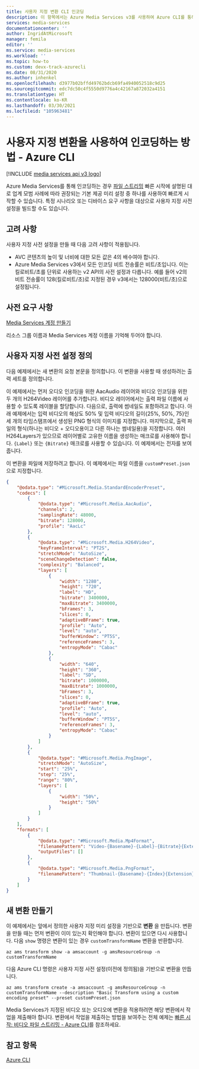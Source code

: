 ```yaml
---
title: 사용자 지정 변환 CLI 인코딩
description: 이 항목에서는 Azure Media Services v3를 사용하여 Azure CLI를 통해 사용자 지정 변환을 인코딩하는 방법을 보여줍니다.
services: media-services
documentationcenter: ''
author: IngridAtMicrosoft
manager: femila
editor: ''
ms.service: media-services
ms.workload: ''
ms.topic: how-to
ms.custom: devx-track-azurecli
ms.date: 08/31/2020
ms.author: inhenkel
ms.openlocfilehash: d3977b02bffd49762bdcb69fa4940052518c9d25
ms.sourcegitcommit: edc7dc50c4f5550d9776a4c42167a872032a4151
ms.translationtype: HT
ms.contentlocale: ko-KR
ms.lasthandoff: 03/30/2021
ms.locfileid: "105963481"
---
```

# <a name="how-to-encode-with-a-custom-transform---azure-cli"></a>사용자 지정 변환을 사용하여 인코딩하는 방법 - Azure CLI

[!INCLUDE [media services api v3 logo](./includes/v3-hr.md)]

Azure Media Services를 통해 인코딩하는 경우 [파일 스트리밍](stream-files-cli-quickstart.md#create-a-transform-for-adaptive-bitrate-encoding) 빠른 시작에 설명된 대로 업계 모범 사례에 따라 권장되는 기본 제공 미리 설정 중 하나를 사용하여 빠르게 시작할 수 있습니다. 특정 시나리오 또는 디바이스 요구 사항을 대상으로 사용자 지정 사전 설정을 빌드할 수도 있습니다.

## <a name="considerations"></a>고려 사항

사용자 지정 사전 설정을 만들 때 다음 고려 사항이 적용됩니다.

* AVC 콘텐츠의 높이 및 너비에 대한 모든 값은 4의 배수여야 합니다.
* Azure Media Services v3에서 모든 인코딩 비트 전송률은 비트/초입니다. 이는 킬로비트/초를 단위로 사용하는 v2 API의 사전 설정과 다릅니다. 예를 들어 v2의 비트 전송률이 128(킬로비트/초)로 지정된 경우 v3에서는 128000(비트/초)으로 설정됩니다.

## <a name="prerequisites"></a>사전 요구 사항

[Media Services 계정 만들기](./account-create-how-to.md)

리소스 그룹 이름과 Media Services 계정 이름을 기억해 두어야 합니다.

## <a name="define-a-custom-preset"></a>사용자 지정 사전 설정 정의

다음 예제에서는 새 변환의 요청 본문을 정의합니다. 이 변환을 사용할 때 생성하려는 출력 세트를 정의합니다.

이 예제에서는 먼저 오디오 인코딩을 위한 AacAudio 레이어와 비디오 인코딩을 위한 두 개의 H264Video 레이어를 추가합니다. 비디오 레이어에서는 출력 파일 이름에 사용할 수 있도록 레이블을 할당합니다. 다음으로, 출력에 썸네일도 포함하려고 합니다. 아래 예제에서는 입력 비디오의 해상도 50% 및 입력 비디오의 길이{25%, 50%, 75}인 세 개의 타임스탬프에서 생성된 PNG 형식의 이미지를 지정합니다. 마지막으로, 출력 파일의 형식(하나는 비디오 + 오디오용이고 다른 하나는 썸네일용)을 지정합니다. 여러 H264Layers가 있으므로 레이어별로 고유한 이름을 생성하는 매크로를 사용해야 합니다. `{Label}` 또는 `{Bitrate}` 매크로를 사용할 수 있습니다. 이 예제에서는 전자를 보여 줍니다.

이 변환을 파일에 저장하려고 합니다. 이 예제에서는 파일 이름을 `customPreset.json`으로 지정합니다.

```json
{
    "@odata.type": "#Microsoft.Media.StandardEncoderPreset",
    "codecs": [
        {
            "@odata.type": "#Microsoft.Media.AacAudio",
            "channels": 2,
            "samplingRate": 48000,
            "bitrate": 128000,
            "profile": "AacLc"
        },
        {
            "@odata.type": "#Microsoft.Media.H264Video",
            "keyFrameInterval": "PT2S",
            "stretchMode": "AutoSize",
            "sceneChangeDetection": false,
            "complexity": "Balanced",
            "layers": [
                {
                    "width": "1280",
                    "height": "720",
                    "label": "HD",
                    "bitrate": 3400000,
                    "maxBitrate": 3400000,
                    "bFrames": 3,
                    "slices": 0,
                    "adaptiveBFrame": true,
                    "profile": "Auto",
                    "level": "auto",
                    "bufferWindow": "PT5S",
                    "referenceFrames": 3,
                    "entropyMode": "Cabac"
                },
                {
                    "width": "640",
                    "height": "360",
                    "label": "SD",
                    "bitrate": 1000000,
                    "maxBitrate": 1000000,
                    "bFrames": 3,
                    "slices": 0,
                    "adaptiveBFrame": true,
                    "profile": "Auto",
                    "level": "auto",
                    "bufferWindow": "PT5S",
                    "referenceFrames": 3,
                    "entropyMode": "Cabac"
                }
            ]
        },
        {
            "@odata.type": "#Microsoft.Media.PngImage",
            "stretchMode": "AutoSize",
            "start": "25%",
            "step": "25%",
            "range": "80%",
            "layers": [
                {
                    "width": "50%",
                    "height": "50%"
                }
            ]
        }
    ],
    "formats": [
        {
            "@odata.type": "#Microsoft.Media.Mp4Format",
            "filenamePattern": "Video-{Basename}-{Label}-{Bitrate}{Extension}",
            "outputFiles": []
        },
        {
            "@odata.type": "#Microsoft.Media.PngFormat",
            "filenamePattern": "Thumbnail-{Basename}-{Index}{Extension}"
        }
    ]
}
```

## <a name="create-a-new-transform"></a>새 변환 만들기  

이 예제에서는 앞에서 정의한 사용자 지정 미리 설정을 기반으로 **변환** 을 만듭니다. 변환을 만들 때는 먼저 변환이 이미 있는지 확인해야 합니다. 변환이 있으면 다시 사용합니다. 다음 `show` 명령은 변환이 있는 경우 `customTransformName` 변환을 반환합니다.

```azurecli-interactive
az ams transform show -a amsaccount -g amsResourceGroup -n customTransformName
```

다음 Azure CLI 명령은 사용자 지정 사전 설정(이전에 정의됨)을 기반으로 변환을 만듭니다.

```azurecli-interactive
az ams transform create -a amsaccount -g amsResourceGroup -n customTransformName --description "Basic Transform using a custom encoding preset" --preset customPreset.json
```

Media Services가 지정된 비디오 또는 오디오에 변환을 적용하려면 해당 변환에서 작업을 제출해야 합니다. 변환에서 작업을 제출하는 방법을 보여주는 전체 예제는 [빠른 시작: 비디오 파일 스트리밍 - Azure CLI](stream-files-cli-quickstart.md)를 참조하세요.

## <a name="see-also"></a>참고 항목

[Azure CLI](/cli/azure/ams)
